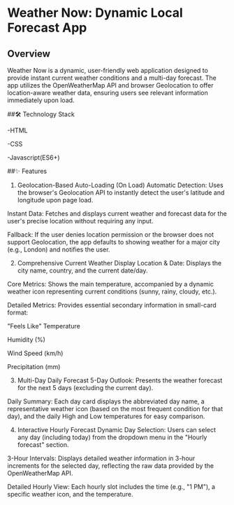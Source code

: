 # Weather Now: Dynamic Local Forecast App

## Overview

Weather Now is a dynamic, user-friendly web application designed to provide instant current weather conditions and a multi-day forecast. The app utilizes the OpenWeatherMap API and browser Geolocation to offer location-aware weather data, ensuring users see relevant information immediately upon load.

##🛠️ Technology Stack

 -HTML

 -CSS

 -Javascript(ES6+)

##✨ Features
1. Geolocation-Based Auto-Loading (On Load)
Automatic Detection: Uses the browser's Geolocation API to instantly detect the user's latitude and longitude upon page load.

Instant Data: Fetches and displays current weather and forecast data for the user's precise location without requiring any input.

Fallback: If the user denies location permission or the browser does not support Geolocation, the app defaults to showing weather for a major city (e.g., London) and notifies the user.

2. Comprehensive Current Weather Display
Location & Date: Displays the city name, country, and the current date/day.

Core Metrics: Shows the main temperature, accompanied by a dynamic weather icon representing current conditions (sunny, rainy, cloudy, etc.).

Detailed Metrics: Provides essential secondary information in small-card format:

"Feels Like" Temperature

Humidity (%)

Wind Speed (km/h)

Precipitation (mm)

3. Multi-Day Daily Forecast
5-Day Outlook: Presents the weather forecast for the next 5 days (excluding the current day).

Daily Summary: Each day card displays the abbreviated day name, a representative weather icon (based on the most frequent condition for that day), and the daily High and Low temperatures for easy comparison.

4. Interactive Hourly Forecast
Dynamic Day Selection: Users can select any day (including today) from the dropdown menu in the "Hourly forecast" section.

3-Hour Intervals: Displays detailed weather information in 3-hour increments for the selected day, reflecting the raw data provided by the OpenWeatherMap API.

Detailed Hourly View: Each hourly slot includes the time (e.g., "1 PM"), a specific weather icon, and the temperature.
